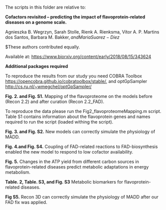 The scripts in this folder are relative to:

<b>Cofactors revisited – predicting the impact of flavoprotein-related diseases on a genome scale.</b>

Agnieszka B. Wegrzyn, Sarah Stolle, Rienk A. Rienksma, Vítor A. P. Martins dos Santos, Barbara M. Bakker$, and Maria Suarez-Diez$

$These authors contributed equally. 

Available at: https://www.biorxiv.org/content/early/2018/08/15/343624

<b>Additional packages required</b>

To reproduce the results from our study you need COBRA Toolbox https://opencobra.github.io/cobratoolbox/stable/, and optGpSampler http://cs.ru.nl/~wmegchel/optGpSampler/

<b>Fig. 2. and Fig. S1.</b> Mapping of the flavoproteome on the models before (Recon 2.2) and after curation (Recon 2.2_FAD).

To reproduce the data please run the Fig2_flavoproteomeMapping.m script. Table S1 contains information about the flavoprotein genes and names required to run the script (loaded withing the script). 

<b>Fig. 3. and Fig. S2.</b> New models can correctly simulate the physiology of MADD.

<b>Fig. 4.and Fig. S4.</b> Coupling of FAD-related reactions to FAD-biosynthesis enabled the new model to respond to low cofactor availability.

<b>Fig. 5.</b> Changes in the ATP yield from different carbon sources in flavoprotein-related diseases predict metabolic adaptations in energy metabolism.

<b>Table. 2, Table. S3, and Fig. S3</b> Metabolic biomarkers for flavoprotein-related diseases.

<b>Fig S5.</b> Recon 3D can correctly simulate the physiology of MADD after our FAD fix was applied.
